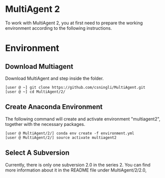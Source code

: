 # MultiAgent 2
To work with MultiAgent 2, you at first need to prepare the working environment according to the following instructions.

# Environment
## Download Multiagent
Download MultiAgent and step inside the folder.

	[user @ ~] git clone https://github.com/csningli/MultiAgent.git
	[user @ ~] cd MultiAgent/2/
	
## Create Anaconda Environment
The following command will create and activate environment "multiagent2", together with the necessary packages.
	
	[user @ MultiAgent/2/] conda env create -f environment.yml
	[user @ MultiAgent/2/] source activate multiagent2
	
## Select A Subversion
Currently, there is only one subversion 2.0 in the series 2. You can find more information about it
in the README file under MultiAgent/2/2.0, 
	
